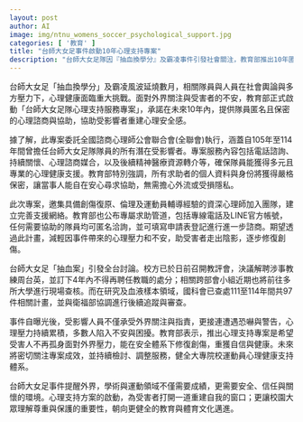 ```yaml
---
layout: post
author: AI
image: img/ntnu_womens_soccer_psychological_support.jpg
categories: [ '教育' ]
title: "台師大女足事件啟動10年心理支持專案"
description: "台師大女足隊因『抽血換學分』及霸凌事件引發社會關注，教育部推出10年匿名心理支持專案，涵蓋105至114年所有隊員，提供電話諮詢、諮商媒合及醫療轉介，確保個資保密，協助受害者修復心理創傷，重建安全感。校方已解聘涉案教練，並配合跨部會查核，強化運動員心理健康及校園安全體系。"
---
```

台師大女足「抽血換學分」及霸凌風波延燒數月，相關隊員與人員在社會輿論與多方壓力下，心理健康面臨重大挑戰。面對外界關注與受害者的不安，教育部正式啟動「台師大女足隊心理支持服務專案」，承諾在未來10年內，提供隊員匿名且保密的心理諮商與協助，協助受影響者重建心理安全感。

據了解，此專案委託全國諮商心理師公會聯合會(全聯會)執行，涵蓋自105年至114年間曾擔任台師大女足隊隊員的所有潛在受影響者。專案服務內容包括電話諮詢、持續關懷、心理諮商媒合，以及後續精神醫療資源轉介等，確保隊員能獲得多元且專業的心理健康支援。教育部特別強調，所有求助者的個人資料與身份將獲得嚴格保密，讓當事人能自在安心尋求協助，無需擔心外流或受損隱私。

此次專案，邀集具備創傷復原、倫理及運動員輔導經驗的資深心理師加入團隊，建立完善支援網絡。教育部也公布專屬求助管道，包括專線電話及LINE官方帳號，任何需要協助的隊員均可匿名洽詢，並可填寫申請表登記進行進一步諮商。期望透過此計畫，減輕因事件帶來的心理壓力和不安，助受害者走出陰影，逐步修復創傷。

台師大女足「抽血案」引發全台討論。校方已於日前召開教評會，決議解聘涉事教練周台英，並訂下4年內不得再聘任教職的處分；相關跨部會小組近期也將前往多所大學進行現場查核。而在研究及血液樣本領域，國科會已查處111至114年間共97件相關計畫，並與衛福部協調進行後續追蹤與審查。

事件自曝光後，受影響人員不僅承受外界關注與指責，更接連遭遇恐嚇與警告，心理壓力持續累積，多數人陷入不安與困擾。教育部表示，推出心理支持專案是希望受害人不再孤身面對外界壓力，能在安全體系下修復創傷，重獲自信與健康。未來將密切關注專案成效，並持續檢討、調整服務，健全大專院校運動員心理健康支持體系。

台師大女足事件提醒外界，學術與運動領域不僅需要成績，更需要安全、信任與關懷的環境。心理支持方案的啟動，為受害者打開一道重建自我的窗口；更讓校園大眾理解尊重與保護的重要性，朝向更健全的教育與體育文化邁進。